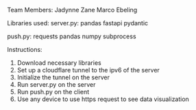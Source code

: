 Team Members:
Jadynne Zane
Marco Ebeling

Libraries used:
server.py:
pandas
fastapi
pydantic

push.py:
requests
pandas
numpy
subprocess

Instructions:
1. Download necessary libraries
2. Set up a cloudflare tunnel to the ipv6 of the server
3. Initialize the tunnel on the server
4. Run server.py on the server
5. Run push.py on the client
6. Use any device to use https request to see data visualization